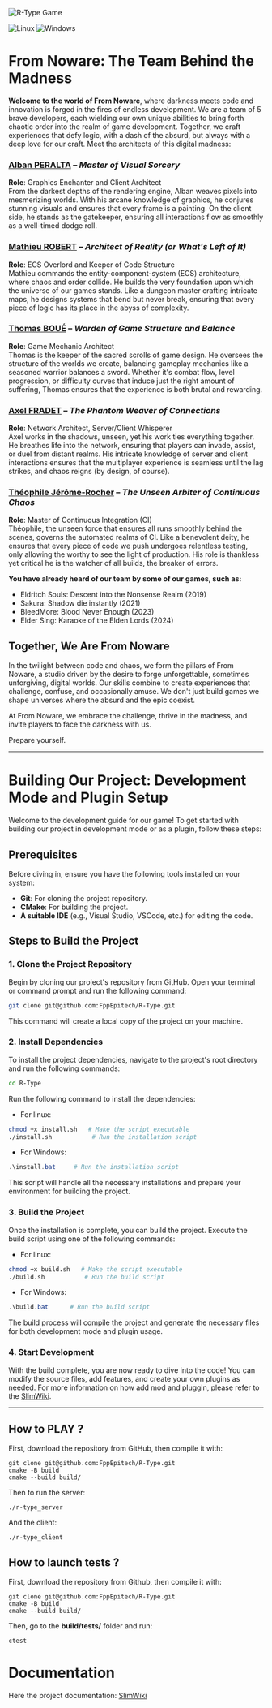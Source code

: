 ![R-Type Game](https://i.imgur.com/DnVU1l5.png)

![Linux](https://github.com/FppEpitech/R-Type/actions/workflows/checks.yml/badge.svg?branch=main&event=push&label=Linux&os=ubuntu-latest)
![Windows](https://github.com/FppEpitech/R-Type/actions/workflows/checks.yml/badge.svg?branch=main&event=push&label=Windows&os=windows-latest)

# From Noware: The Team Behind the Madness

**Welcome to the world of From Noware**, where darkness meets code and innovation is forged in the fires of endless development. We are a team of 5 brave developers, each wielding our own unique abilities to bring forth chaotic order into the realm of game development. Together, we craft experiences that defy logic, with a dash of the absurd, but always with a deep love for our craft. Meet the architects of this digital madness:


### **[Alban PERALTA](https://github.com/Peralban)** – *Master of Visual Sorcery*
**Role**: Graphics Enchanter and Client Architect  
From the darkest depths of the rendering engine, Alban weaves pixels into mesmerizing worlds. With his arcane knowledge of graphics, he conjures stunning visuals and ensures that every frame is a painting. On the client side, he stands as the gatekeeper, ensuring all interactions flow as smoothly as a well-timed dodge roll.


### **[Mathieu ROBERT](https://github.com/mathieurobert1)** – *Architect of Reality (or What's Left of It)*
**Role**: ECS Overlord and Keeper of Code Structure  
Mathieu commands the entity-component-system (ECS) architecture, where chaos and order collide. He builds the very foundation upon which the universe of our games stands. Like a dungeon master crafting intricate maps, he designs systems that bend but never break, ensuring that every piece of logic has its place in the abyss of complexity.


### **[Thomas BOUÉ](https://github.com/Thomaltarix)** – *Warden of Game Structure and Balance*
**Role**: Game Mechanic Architect  
Thomas is the keeper of the sacred scrolls of game design. He oversees the structure of the worlds we create, balancing gameplay mechanics like a seasoned warrior balances a sword. Whether it's combat flow, level progression, or difficulty curves that induce just the right amount of suffering, Thomas ensures that the experience is both brutal and rewarding.


### **[Axel FRADET](https://github.com/AxelF44)** – *The Phantom Weaver of Connections*
**Role**: Network Architect, Server/Client Whisperer  
Axel works in the shadows, unseen, yet his work ties everything together. He breathes life into the network, ensuring that players can invade, assist, or duel from distant realms. His intricate knowledge of server and client interactions ensures that the multiplayer experience is seamless until the lag strikes, and chaos reigns (by design, of course).


### **[Théophile Jérôme-Rocher](https://github.com/theophile-jr)** – *The Unseen Arbiter of Continuous Chaos*
**Role**: Master of Continuous Integration (CI)  
Théophile, the unseen force that ensures all runs smoothly behind the scenes, governs the automated realms of CI. Like a benevolent deity, he ensures that every piece of code we push undergoes relentless testing, only allowing the worthy to see the light of production. His role is thankless yet critical he is the watcher of all builds, the breaker of errors.


**You have already heard of our team by some of our games, such as:**
- Eldritch Souls: Descent into the Nonsense Realm (2019)
- Sakura: Shadow die instantly (2021)
- BleedMore: Blood Never Enough (2023)
- Elder Sing: Karaoke of the Elden Lords (2024)

## **Together, We Are From Noware**

In the twilight between code and chaos, we form the pillars of From Noware, a studio driven by the desire to forge unforgettable, sometimes unforgiving, digital worlds. Our skills combine to create experiences that challenge, confuse, and occasionally amuse. We don't just build games we shape universes where the absurd and the epic coexist.

At From Noware, we embrace the challenge, thrive in the madness, and invite players to face the darkness with us.

Prepare yourself.

***

# Building Our Project: Development Mode and Plugin Setup

Welcome to the development guide for our game! To get started with building our project in development mode or as a plugin, follow these steps:

## Prerequisites

Before diving in, ensure you have the following tools installed on your system:

- **Git**: For cloning the project repository.
- **CMake**: For building the project.
- **A suitable IDE** (e.g., Visual Studio, VSCode, etc.) for editing the code.

## Steps to Build the Project

### 1. Clone the Project Repository

Begin by cloning our project's repository from GitHub. Open your terminal or command prompt and run the following command:

```bash
git clone git@github.com:FppEpitech/R-Type.git
```
This command will create a local copy of the project on your machine.

### 2. Install Dependencies

To install the project dependencies, navigate to the project's root directory and run the following commands:

```bash
cd R-Type
```
Run the following command to install the dependencies:

- For linux:
```bash
chmod +x install.sh   # Make the script executable
./install.sh           # Run the installation script
```

- For Windows:
```powershell
.\install.bat     # Run the installation script
```

This script will handle all the necessary installations and prepare your environment for building the project.

### 3. Build the Project

Once the installation is complete, you can build the project. Execute the build script using one of the following commands:

- For linux:
```bash
chmod +x build.sh   # Make the script executable
./build.sh           # Run the build script
```

- For Windows:
```powershell
.\build.bat      # Run the build script
```

The build process will compile the project and generate the necessary files for both development mode and plugin usage.

### 4. Start Development

With the build complete, you are now ready to dive into the code! You can modify the source files, add features, and create your own plugins as needed.
For more information on how add mod and pluggin, please refer to the [SlimWiki](https://slimwiki.com/6fvu0f5pu/getting-started-nqdxve9qg-/welcome).

---

## How to PLAY ?
First, download the repository from GitHub, then compile it with:
```
git clone git@github.com:FppEpitech/R-Type.git
cmake -B build
cmake --build build/
```
Then to run the server:
```
./r-type_server
```
And the client:
```
./r-type_client
```
## How to launch tests ?
First, download the repository from Github, then compile it with:
```
git clone git@github.com:FppEpitech/R-Type.git
cmake -B build
cmake --build build/
```
Then, go to the **build/tests/** folder and run:
```
ctest
```

# Documentation
Here the project documentation: [SlimWiki](https://slimwiki.com/6fvu0f5pu/getting-started-nqdxve9qg-/welcome)
